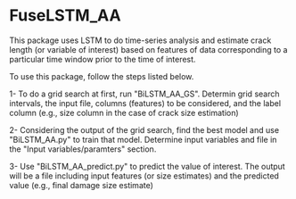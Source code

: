 # FuseLSTM_AA
This package uses LSTM to do time-series analysis and estimate crack length (or variable of interest) based on features of data corresponding to a particular time window prior to the time of interest. 

To use this package, follow the steps listed below.

1- To do a grid search at first, run "BiLSTM_AA_GS". Determin grid search intervals, the input file, columns (features) to be considered, and the label column 
(e.g., size column in the case of crack size estimation)

2- Considering the output of the grid search, find the best model and use "BiLSTM_AA.py" to train that model. Determine input variables and file in the 
"Input variables/paramters" section. 

3- Use "BiLSTM_AA_predict.py" to predict the value of interest. The output will be a file including input features (or size estimates) and the predicted value 
(e.g., final damage size estimate)
